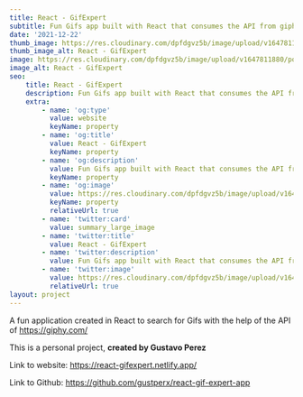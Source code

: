 ```yaml
---
title: React - GifExpert
subtitle: Fun Gifs app built with React that consumes the API from giphy
date: '2021-12-22'
thumb_image: https://res.cloudinary.com/dpfdgvz5b/image/upload/v1647811880/porfolio/awathda6cssrbu7rqst1.png
thumb_image_alt: React - GifExpert
image: https://res.cloudinary.com/dpfdgvz5b/image/upload/v1647811880/porfolio/awathda6cssrbu7rqst1.png
image_alt: React - GifExpert
seo:
    title: React - GifExpert
    description: Fun Gifs app built with React that consumes the API from giphy
    extra:
        - name: 'og:type'
          value: website
          keyName: property
        - name: 'og:title'
          value: React - GifExpert
          keyName: property
        - name: 'og:description'
          value: Fun Gifs app built with React that consumes the API from giphy
          keyName: property
        - name: 'og:image'
          value: https://res.cloudinary.com/dpfdgvz5b/image/upload/v1647811880/porfolio/awathda6cssrbu7rqst1.png
          keyName: property
          relativeUrl: true
        - name: 'twitter:card'
          value: summary_large_image
        - name: 'twitter:title'
          value: React - GifExpert
        - name: 'twitter:description'
          value: Fun Gifs app built with React that consumes the API from giphy
        - name: 'twitter:image'
          value: https://res.cloudinary.com/dpfdgvz5b/image/upload/v1647811880/porfolio/awathda6cssrbu7rqst1.png
          relativeUrl: true
layout: project
---
```


A fun application created in React to search for Gifs with the help of the API of https://giphy.com/

This is a personal project, **created by Gustavo Perez**

Link to website: https://react-gifexpert.netlify.app/

Link to Github: https://github.com/gustperx/react-gif-expert-app
